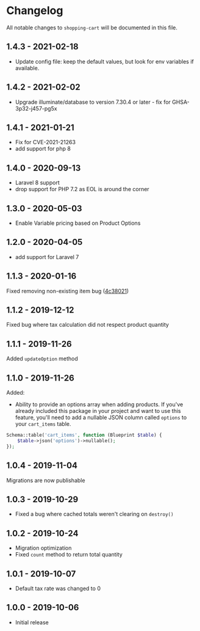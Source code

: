 # Changelog

All notable changes to `shopping-cart` will be documented in this file.

## 1.4.3 - 2021-02-18

- Update config file: keep the default values, but look for env variables if available.

## 1.4.2 - 2021-02-02

- Upgrade illuminate/database to version 7.30.4 or later - fix for GHSA-3p32-j457-pg5x

## 1.4.1 - 2021-01-21

- Fix for CVE-2021-21263
- add support for php 8

## 1.4.0 - 2020-09-13

- Laravel 8 support
- drop support for PHP 7.2 as EOL is around the corner

## 1.3.0 - 2020-05-03

- Enable Variable pricing based on Product Options

## 1.2.0 - 2020-04-05

- add support for Laravel 7

## 1.1.3 - 2020-01-16

Fixed removing non-existing item bug ([4c38021](https://github.com/treeStoneIT/shopping-cart/commit/4c3802147efbef0066e05fe2f5f2810e2d8ea32f))

## 1.1.2 - 2019-12-12

Fixed bug where tax calculation did not respect product quantity

## 1.1.1 - 2019-11-26

Added `updateOption` method

## 1.1.0 - 2019-11-26

Added:
- Ability to provide an options array when adding products. If you've already included this package in your project and want to use this feature, you'll need to add a nullable JSON column called `options` to your `cart_items` table.
```php
Schema::table('cart_items', function (Blueprint $table) {
    $table->json('options')->nullable();
});
```

## 1.0.4 - 2019-11-04

Migrations are now publishable

## 1.0.3 - 2019-10-29

- Fixed a bug where cached totals weren't clearing on `destroy()`

## 1.0.2 - 2019-10-24

- Migration optimization
- Fixed `count` method to return total quantity

## 1.0.1 - 2019-10-07

- Default tax rate was changed to 0

## 1.0.0 - 2019-10-06

- Initial release
